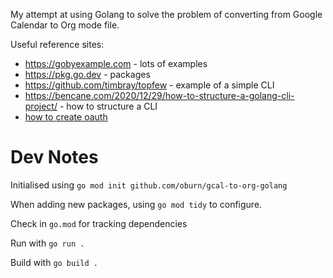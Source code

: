 My attempt at using Golang to solve the problem of converting from Google Calendar to Org mode file.

Useful reference sites:

- <https://gobyexample.com> - lots of examples
- <https://pkg.go.dev> - packages
- <https://github.com/timbray/topfew> - example of a simple CLI
- <https://bencane.com/2020/12/29/how-to-structure-a-golang-cli-project/> - how to structure a CLI
- [how to create oauth](https://pkg.go.dev/golang.org/x/oauth2@v0.0.0-20210402161424-2e8d93401602/google#hdr-OAuth2_Configs)


# Dev Notes

Initialised using `go mod init github.com/oburn/gcal-to-org-golang`

When adding new packages, using `go mod tidy` to configure.

Check in `go.mod` for tracking dependencies

Run with `go run .`

Build with `go build .`
